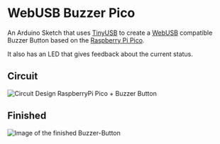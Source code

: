 # WebUSB Buzzer Pico
An Arduino Sketch that uses [TinyUSB](https://github.com/hathach/tinyusb) to create a [WebUSB](https://developer.mozilla.org/en-US/docs/Web/API/USB) compatible Buzzer Button based on the [Raspberry Pi Pico](https://www.raspberrypi.com/products/raspberry-pi-pico/).

It also has an LED that gives feedback about the current status.

## Circuit
![Circuit Design RaspberryPi Pico + Buzzer Button](https://uploads.nico.dev/webusb-buzzer-circuit-pico.jpg)

## Finished
![Image of the finished Buzzer-Button](https://uploads.nico.dev/webusb-buzzer-square.jpg)
